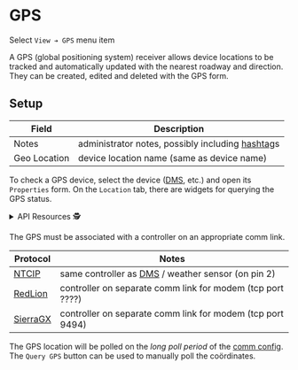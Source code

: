 # GPS

Select `View ➔ GPS` menu item

A GPS (global positioning system) receiver allows device locations to be
tracked and automatically updated with the nearest roadway and direction.
They can be created, edited and deleted with the GPS form.

## Setup

Field        | Description
-------------|--------------------------------------------------
Notes        | administrator notes, possibly including [hashtag]s
Geo Location | device location name (same as device name)

To check a GPS device, select the device ([DMS], etc.) and open its `Properties`
form.  On the `Location` tab, there are widgets for querying the GPS status.

<details>
<summary>API Resources 🕵️ </summary>

* `iris/api/gps` (primary)
* `iris/api/gps/{name}`

| Access       | Primary    | Secondary                              |
|--------------|------------|----------------------------------------|
| 👁️  View      | name       | latest\_poll, latest\_sample, lat, lon |
| 💡 Manage    | notes      |                                        |
| 🔧 Configure | controller | geo\_loc, pin                          |

</details>

The GPS must be associated with a controller on an appropriate comm link.

Protocol   | Notes
-----------|-------------------------------------------------------------
[NTCIP]    | same controller as [DMS] / weather sensor (on pin 2)
[RedLion]  | controller on separate comm link for modem (tcp port ????)
[SierraGX] | controller on separate comm link for modem (tcp port 9494)

The GPS location will be polled on the _long poll period_ of the [comm config].
The `Query GPS` button can be used to manually poll the coördinates.


[comm config]: comm_config.html
[DMS]: dms.html
[hashtag]: hashtags.html
[NTCIP]: protocols.html#ntcip
[RedLion]: protocols.html#redlion
[SierraGX]: protocols.html#sierragx
